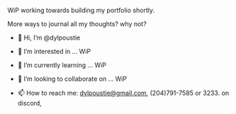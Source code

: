 WiP
working towards building my portfolio shortly. 

More ways to journal all my thoughts? why not? 

- 👋 Hi, I’m @dylpoustie
  
- 👀 I’m interested in ... WiP

- 🌱 I’m currently learning ... WiP
  
- 💞️ I’m looking to collaborate on ... WiP
  
- 📫 How to reach me: dylpoustie@gmail.com, (204)791-7585 or 3233. on discord, 

<!---
dylpoustie/dylpoustie is a ✨ special ✨ repository because its `README.md` (this file) appears on your GitHub profile.
You can click the Preview link to take a look at your changes.
--->
